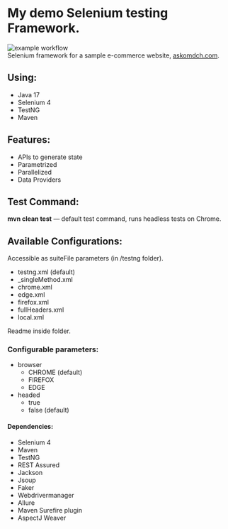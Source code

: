 
# My demo Selenium testing Framework.

![example workflow](https://github.com/hetacz/DemoTestFramework/actions/workflows/maven.yml/badge.svg)  
Selenium framework for a sample e-commerce website, [askomdch.com](https://askomdch.com).

## Using:

 - Java 17
 - Selenium 4
 - TestNG
 - Maven

## Features:

 - APIs to generate state
 - Parametrized
 - Parallelized
 - Data Providers

## Test Command:

**mvn clean test** — default test command, runs headless tests on Chrome.

## Available Configurations:

Accessible as suiteFile parameters (in /testng folder).  
 - testng.xml (default)
 - _singleMethod.xml
 - chrome.xml
 - edge.xml
 - firefox.xml
 - fullHeaders.xml
 - local.xml
 
Readme inside folder.

### Configurable parameters:

 - browser
    - CHROME (default)
    - FIREFOX
    - EDGE
 - headed
    - true
    - false (default)

#### Dependencies:

 - Selenium 4
 - Maven
 - TestNG
 - REST Assured
 - Jackson
 - Jsoup
 - Faker
 - Webdrivermanager
 - Allure
 - Maven Surefire plugin
 - AspectJ Weaver
